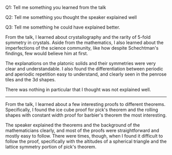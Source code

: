 Q1: Tell me something you learned from the talk

Q2: Tell me something you thought the speaker explained well

Q3: Tell me something he could have explained better.

From the talk, I learned about crystallography and the rarity of 5-fold symmetry in crystals. Aside from the mathematics, I also learned about the imperfections of the science community, like how despite Schechtman's findings, few would believe him at first.

The explanations on the platonic solids and their symmetries were very clear and understandable. I also found the differentiation between periodic and aperiodic repetition easy to understand, and clearly seen in the penrose tiles and the 3d shapes. 
 
There was nothing in particular that I thought was not explained well.


------

From the talk, I learned about a few interesting proofs to different theorems. Specifically, I found the ice cube proof for pick's theorem and the rolling shapes with constant width proof for barbier's theorem the most interesting. 

The speaker explained the theorems and the background of the mathematicians clearly, and most of the proofs were straightforward and mostly easy to follow. There were times, though, when I found it difficult to follow the proof, specifically with the altitudes of a spherical triangle and the lattice symmetry portion of pick's theorem.

